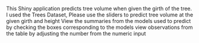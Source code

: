 This Shiny application predicts tree volume when given the girth of the tree. I used the Trees Dataset,
Please use the sliders to predict tree volume at the given girth and height
View the summaries from the models used to predict by checking the boxes corresponding to the models
view observations from the table by adjusting the number from the numeric input
